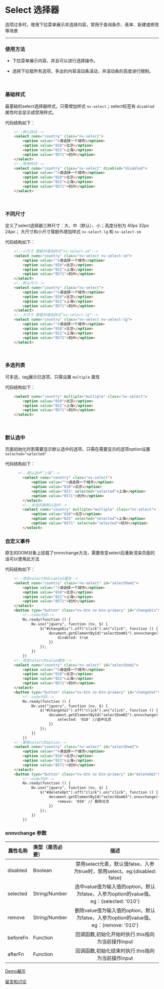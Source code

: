 # Select 选择器

选项过多时，使用下拉菜单展示并选择内容，常用于查询条件、表单、新建或修改等场景

---

### 使用方法

+ 下拉菜单展示内容，并且可以进行选择操作。

+ 选择下拉框所有选项，多出的内容滚动条滚动，并滚动条的高度进行限制。

<br/>

### 基础样式

最基础的select选择器样式，只需增加样式 `nv-select`；select标签有 `disabled` 属性时会显示成禁用样式。

代码结构如下：

```html
    <!--默认样式-->
    <select name="country" class="nv-select">
        <option value="">请选择一个城市</option>
        <option value="010">北京</option>
        <option value="021">上海</option>
        <option value="0571">杭州</option>
    </select>
    <!--禁用样式-->
    <select name="country" class="nv-select" disabled="disabled">
        <option value="">请选择一个城市</option>
        <option value="010">北京</option>
        <option value="021">上海</option>
        <option value="0571">杭州</option>
    </select>
```

<br/>

### 不同尺寸

定义了select选择器三种尺寸：大、中（默认）、小；高度分别为 40px 32px 24px； 大尺寸和小尺寸需额外增加样式 `nv-select-lg` 和 `nv-select-sm`

代码结构如下：

```html
    <!--小尺寸 需额外增加样式“nv-select-sm”-->
    <select name="country" class="nv-select nv-select-sm">
        <option value="">请选择一个城市</option>
        <option value="010">北京</option>
        <option value="021">上海</option>
        <option value="0571">杭州</option>
    </select>
    <!--默认尺寸-->
    <select name="country" class="nv-select">
        <option value="">请选择一个城市</option>
        <option value="010">北京</option>
        <option value="021">上海</option>
        <option value="0571">杭州</option>
    </select>
    <!--大尺寸 需额外增加样式“nv-select-lg”-->
    <select name="country" class="nv-select nv-select-lg">
        <option value="">请选择一个城市</option>
        <option value="010">北京</option>
        <option value="021">上海</option>
        <option value="0571">杭州</option>
    </select>
```
<br/>

### 多选列表

可多选，tag展示已选项，只需设置 `multiple` 属性

代码结构如下：

```html
    <select name="country" multiple="multiple" class="nv-select">
        <option value="010">北京</option>
        <option value="021">上海</option>
        <option value="0571">杭州</option>
    </select>
```
<br/>

### 默认选中

页面初始化时若需要显示默认选中的选项，只需在需要显示的选项option设置`selected="selected"`

代码结构如下：

```html
      <!--默认选中“上海”-->
        <select name="country" class="nv-select">
            <option value="">请选择一个城市</option>
            <option value="010">北京</option>
            <option value="021" selected="selected">上海</option>
            <option value="0571">杭州</option>
        </select>
        <!--多选列表默认选中-->
        <select name="country" multiple="multiple" class="nv-select">
            <option value="010">北京</option>
            <option value="021" selected="selected">上海</option>
            <option value="0571" selected="selected">杭州</option>
        </select>
```

### 自定义事件

原生的DOM对象上挂载了onnvchange方法，需要改变select后重新渲染页面的话可以使用此方法

代码结构如下：

```html
    <!--改变select的disabled属性-->
    <select name="country" class="nv-select" id="selectDom1">
        <option value="">请选择一个城市</option>
        <option value="010">北京</option>
        <option value="021">上海</option>
        <option value="0571">杭州</option>
    </select>
    <button type="button" class="nv-btn nv-btn-primary" id="changeDis">改变select的disabled属性</button>
        <!--code代码-->
        Nv.ready(function () {
            Nv.use("jquery", function (nv, $) {
                $("#changeDis").off("click").on("click", function () {
                    document.getElementById("selectDom01").onnvchange({
                        disabled: true
                    })
                });
            })
        })
    <!--改变select的value属性-->
    <select name="country" class="nv-select" id="selectDom2">
        <option value="">请选择一个城市</option>
        <option value="010">北京</option>
        <option value="021">上海</option>
        <option value="0571">杭州</option>
    </select>
    <button type="button" class="nv-btn nv-btn-primary" id="changeVal">选中value值为输入值的option</button>
        <!--code代码-->
        Nv.ready(function () {
            Nv.use("jquery", function (nv, $) {
                $("#changeVal").off("click").on("click", function () {
                    document.getElementById("selectDom02").onnvchange({
                        selected: '010' //选中北京
                    })
                });
            })
        })
    <!--删除select的option-->
    <select name="country" class="nv-select" id="selectDom3">
        <option value="">请选择一个城市</option>
        <option value="010">北京</option>
        <option value="021">上海</option>
        <option value="0571">杭州</option>
    </select>
    <button type="button" class="nv-btn nv-btn-primary" id="deleteOpt">删除value值为输入值的option</button>
        <!--code代码-->
        Nv.ready(function () {
            Nv.use("jquery", function (nv, $) {
                $("#deleteOpt").off("click").on("click", function () {
                    document.getElementById("selectDom03").onnvchange({
                        remove: '010' // 删除北京
                    })
                });
            })
        })
```


### onnvchange 参数

| 属性名称  | 类型（是否必要）   |  描述  |
| --------    | :----- | :----:  |
| disabled  | Boolean   | 禁用select元素，默认值false，入参为true时，禁用select。eg:{disabled: false} |
| selected  | String/Number   | 选中value值为输入值的option，默认为false，入参为option的value值。eg：{selected: '010'} |
| remove  | String/Number   | 删除value值为输入值的option，默认为false，入参为option的value值。eg：{remove: '010'} |
| beforeFn  | Function   | 回调函数,初始化开始时执行.this指向为当前操作input |
| afterFn  | Function   | 回调函数,初始化结束时执行.this指向为当前操作input  |





[Demo展示](http://nv.zhangjinglin.cn/api?type=select)

[留言和讨论](https://github.com/guguaihaha/nv-source/issues/13)

    